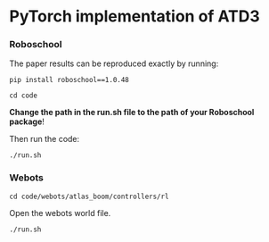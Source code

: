 # PyTorch implementation of ATD3

### Roboschool
The paper results can be reproduced exactly by running:

```
pip install roboschool==1.0.48
```
```
cd code
```
**Change the path in the run.sh file to the path of your Roboschool package**!

Then run the code:
```
./run.sh
```
### Webots

```
cd code/webots/atlas_boom/controllers/rl
```

Open the webots world file.
```
./run.sh
```

